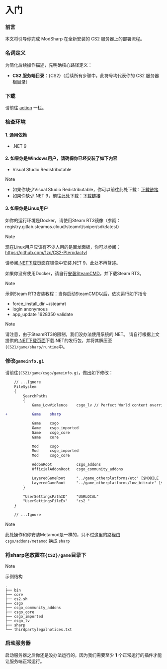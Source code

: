 # 入门

### 前言

本文将引导你完成 ModSharp 在全新安装的 CS2 服务器上的部署流程。

### 名词定义

为简化后续操作描述，先明确核心路径定义：​

- **CS2 服务端目录**：{CS2}（后续所有步骤中，此符号均代表你的 CS2 服务器根目录）

### 下载

请前往 [action](https://github.com/Kxnrl/modsharp-public/actions) 一栏。

### 检查环境

#### 1. 通用依赖

- .NET 9

#### 2. 如果你是Windows用户，请确保你已经安装了如下内容

- Visual Studio Redistributable

> [!NOTE]
>
> - 如果你缺少Visual Studio Redistributable，你可以前往此处下载：[下载链接](https://learn.microsoft.com/zh-cn/cpp/windows/latest-supported-vc-redist?view=msvc-170)
> - 如果你缺少.NET 9，前往此处下载：[下载链接](https://dotnet.microsoft.com/zh-cn/download/dotnet/9.0)

#### 3. 如果你是Linux用户

如你的运行环境是Docker，请使用Steam RT3镜像（参阅：registry.gitlab.steamos.cloud/steamrt/sniper/sdk:latest）
> [!NOTE]
> 现在Linux用户应该有不少人用的是翼龙面板，你可以参阅：https://github.com/1zc/CS2-Pterodactyl

请参阅[.NET下载页面](https://dotnet.microsoft.com/zh-cn/download/dotnet/9.0)在镜像中安装.NET 9，此处不再赘述。

如果你没有使用Docker，请自行[安装SteamCMD](https://developer.valvesoftware.com/wiki/SteamCMD)，并下载Steam RT3。

> [!NOTE]
> 示例Steam RT3安装教程：当你启动SteamCMD以后，依次运行如下指令
>
> - force_install_dir ~/steamrt
> - login anonymous
> - app_update 1628350 validate

> [!NOTE]
> 请注意，由于SteamRT3的限制，我们没办法使用系统的.NET。
> 请自行根据上文提供的[.NET下载页面](https://dotnet.microsoft.com/zh-cn/download/dotnet/9.0)下载.NET的发行包，并将其解压至`{CS2}/game/sharp/runtime`中。

### 修改`gameinfo.gi`

请前往`{CS2}/game/csgo/gameinfo.gi`，做出如下修改：

```diff
    // ...Ignore
	FileSystem
	{
		SearchPaths
		{
			Game_LowViolence	csgo_lv // Perfect World content override

+			Game	sharp

			Game	csgo
			Game	csgo_imported
			Game	csgo_core
			Game	core

			Mod		csgo
			Mod		csgo_imported
			Mod		csgo_core

			AddonRoot			csgo_addons
			OfficialAddonRoot	csgo_community_addons

			LayeredGameRoot		"../game_otherplatforms/etc" [$MOBILE || $ETC_TEXTURES] //Some platforms do not support DXT compression. ETC is a well-supported alternative.
			LayeredGameRoot		"../game_otherplatforms/low_bitrate" [$MOBILE]
		}

		"UserSettingsPathID"	"USRLOCAL"
		"UserSettingsFileEx"	"cs2_"
	}

    // ...Ignore
```

> [!NOTE]
> 此处操作和你安装Metamod是一样的，只不过这里的路径由 `csgo/addons/metamod` 换成 `sharp`

### 将sharp包放置在`{CS2}/game`目录下

> [!NOTE]
> 示例结构
>
> ```text
> .
> ├── bin
> ├── core 
> ├── cs2.sh
> ├── csgo
> ├── csgo_community_addons
> ├── csgo_core 
> ├── csgo_imported 
> ├── csgo_lv
> ├── sharp
> └── thirdpartylegalnotices.txt
> ```

### 启动服务器

启动服务器之后你还是没办法运行的，因为我们需要至少 **1** 个正常运行的插件才能让服务端正常运行。
